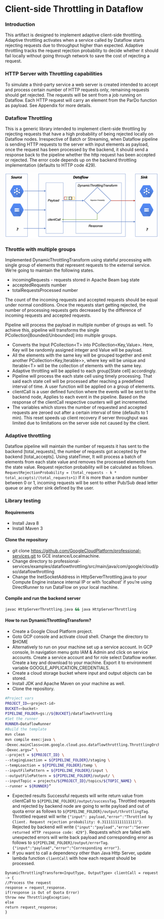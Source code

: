 # Client-side Throttling in Dataflow

### Introduction

This artifact is designed to implement adaptive client-side throttling. Adaptive throttling activates when a service called by Dataflow starts rejecting requests due to throughput higher than expected. Adaptive throttling tracks the request rejection probability to decide whether it should fail locally without going through network to save the cost of rejecting a request.

### HTTP Server with Throttling capabilities

To simulate a third-party service a web server is created intended to accept and process certain number of HTTP requests only, remaining requests should get rejected. The requests will be sent from a job running on Dataflow. Each HTTP request will carry an element from the ParDo function as payload. See Appendix for more details.

### Dataflow Throttling

This is a generic library intended to implement client-side throttling by rejecting requests that have a high probability of being rejected locally on Dataflow nodes. Irrespective of Batch or Streaming, when Dataflow pipeline is sending HTTP requests to the server with input elements as payload, once the request has been processed by the backend, it should send a response back to the pipeline whether the http request has been accepted or rejected. The error code depends up on the backend throttling implementation (defaults to HTTP code 429).

![DataflowThrottling DAG](img/dataflow-throttling-dag.png "Dataflow Throttling DAG")

### Throttle with multiple groups

Implemented DynamicThrottlingTransform using stateful processing with single group of elements that represent requests to the external service. We’re going to maintain the following states.

* incomingRequests - requests stored in Apache Beam bag state
* acceptedRequests number
* totalRequestsProcessed number

The count of the incoming requests and accepted requests should be equal under normal conditions. Once the requests start getting rejected, the number of processing requests gets decreased by the difference of incoming requests and accepted requests.

Pipeline will process the payload in multiple number of groups as well. To achieve this, pipeline will transforms the single PCollection[Bounded/Unbounded] into multiple groups.

* Converts the Input PCollection<<T>T</T>> into PCollection<<T>Key,Value</T>>. Here, Key will be randomly assigned integer and Value will be payload.
* All the elements with the same key will be grouped together and emit another PCollection<<T>Key,Iterable</T>>>, where key will be unique and Iterable<<T>T</T>> will be the collection of elements with the same key.
* Adaptive throttling will be applied to each group[State cell] accordingly.
* Pipeline will process the each state cell using timely processing. That said each state cell will be processed after reaching a predefined interval of  time. A user function will be applied on a group of elements.
* clientCall is a user defined function where the events will be sent to the backend node, Applies to each event in the pipeline. Based on the response of the clientCall respective counters will get incremented.
* The variables which stores the number of requested and accepted requests are zeroed out after a certain interval of time (defaults to 1 min). This reset speeds up client recovery if server throughput was limited due to limitations on the server side not caused by the client.

### Adaptive throttling

Dataflow pipeline will maintain the number of requests it has sent to the backend [total_requests], the number of requests got accepted by the backend [total_accepts]. Using stateTimer, It will process a batch of elements from each state value and removes the processed elements from the state value. Request rejection probability will be calculated as follows.
    ```RequestRejectionProbability = (total_requests - k * total_accepts)/(total_requests+1)```
If it is more than a random number between 0 or 1, incoming requests will be sent to either Pub/Sub dead letter queue or any other sink defined by the user.

### Library testing

#### Requirements

* Install Java 8
* Install Maven 3

#### Clone the repository

* git clone https://github.com/GoogleCloudPlatform/professional-services.git to GCE instance/Localmachine.
* Change directory to professional-services/examples/dataflowthrottling/src/main/java/com/google/cloud/pso/dataflowthrottling
* Change the InetSocketAddress in HttpServerThrottling.java to your Compute Engine instance internal IP or with ‘localhost’ if you’re using DirectRunner to run DataFlow on your local machine.

#### Compile and run the backend server

```bash
javac HttpServerThrottling.java && java HttpServerThrottling
```

#### How to run DynamicThrottlingTransform?

* Create a Google Cloud Platform project.
* Goto GCP console and activate cloud shell.
		 Change the directory to $HOME
* Alternatively to run  on your machine set up a service account.
		In GCP console, In navigation menu goto IAM & Admin and click on service accounts.
		Create a service account and for role select Dataflow worker.
		Create a key and download to your machine.
		Export it to environment variable GOOGLE_APPLICATION_CREDENTIALS.
* Create a cloud storage bucket where input and output objects can be stored.
* Install JDK and Apache Maven on your machine as well.
* Clone the repository.
```bash
#Project vars
PROJECT_ID=<project-id>
BUCKET=<bucket>
PIPELINE_FOLDER=gs://${BUCKET}/dataflowthrottling
#Set the runner
RUNNER=DataflowRunner
#Build the template
mvn clean
mvn compile exec:java \
-Dexec.mainClass=com.google.cloud.pso.dataflowthrottling.ThrottlingOrchestration \
-Dexec.args=” \
--project = ${PROJECT_ID} \
--stagingLoaction = ${PIPELINE_FOLDER}/staging \
--tempLoaction = ${PIPELINE_FOLDER}/temp \
--inputFilePattern = ${PIPELINE_FOLDER}/input \
--outputFilePattern = ${PIPELINE_FOLDER}/output/ \
--inputTopic = projects/${PROJECT_ID}/topics/${TOPIC_NAME} \
--runner = ${RUNNER}”
```
* Expected results
	Successful requests will write return value from clientCall to `${PIPELINE_FOLDER}/output/successTag`.
	Throttled requests and rejected by backend node are going to write payload and out of quota error as follows to `${PIPELINE_FOLDER}/output/throttlingTag`.
		Throttled request will write `{"input": payload,"error":"Throttled by Client. Request rejection probability: 0.3111111111111111"}`.
		Rejected by backend will write `{"input":"payload","error":"Server returned HTTP response code: 429"}`.
	Requests which are failed with unexpected errors will write back payload and corresponding error as follows to `${PIPELINE_FOLDER}/output/errorTag`.
		`{"input":"payload","error":"Corresponding error"}`.
* If you want to call a dependency other than Java Http Server, update lambda function `clientCall` with how each request should be processed.
```
DynamicThrottlingTransform<InputType, OutputType> clientCall = request -> {
//Process the request
response = request_response.
if(response is Out of Quota Error)
throw new ThrottlingException;
else
return request_response;
}
```